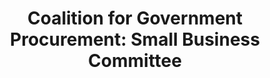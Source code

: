 ---
highlight: "false" 
title: "Coalition for Government Procurement: Small Business Committee"
description: "Through our Small Business Committee, the Coalition provides updates on small business-related acquisition rules, regulations, programs, and Federal contract opportunities for small businesses. Agencies include DoD, GSA, OMB, SBA, and the VA."
url-link: "https://thecgp.org/current-issues/small-business/#:~:text=Through%20our%20Small%20Business%20Committee,%2C%20SBA%2C%20and%20the%20VA."
type: "HTML"
gov-only: "false"
is-external: "true"
publication-date: "July 01, 2023"
reading-time: "5"
resource-type: "Information Slick"
filter: "small-business"
audience: "contracts-acquisitions"
branded-offerings: "small-business-support"
---